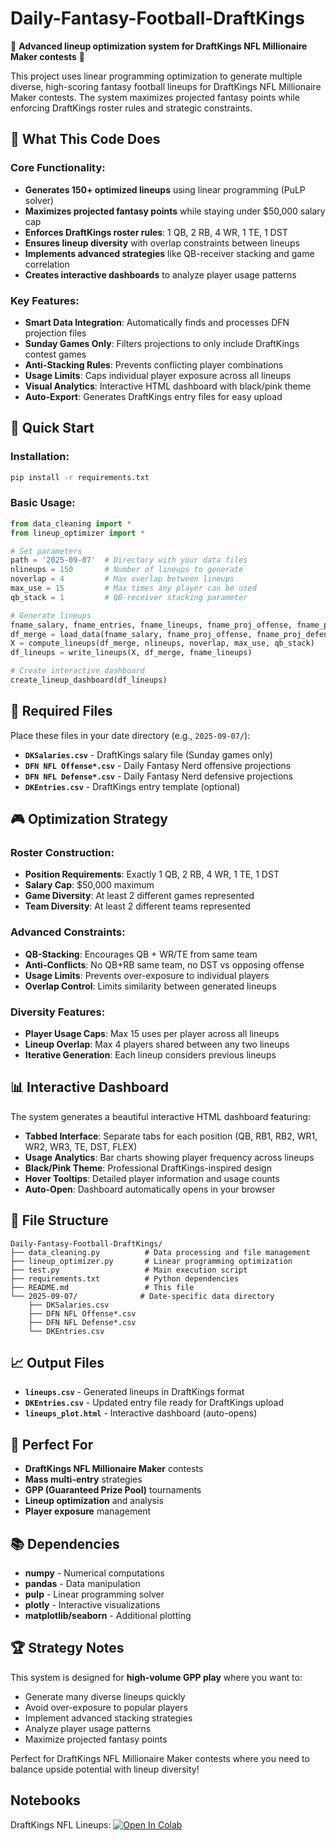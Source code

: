 # Daily-Fantasy-Football-DraftKings

🏈 **Advanced lineup optimization system for DraftKings NFL Millionaire Maker contests** 🏈

This project uses linear programming optimization to generate multiple diverse, high-scoring fantasy football lineups for DraftKings NFL Millionaire Maker contests. The system maximizes projected fantasy points while enforcing DraftKings roster rules and strategic constraints.

## 🎯 What This Code Does

### **Core Functionality:**
- **Generates 150+ optimized lineups** using linear programming (PuLP solver)
- **Maximizes projected fantasy points** while staying under $50,000 salary cap
- **Enforces DraftKings roster rules**: 1 QB, 2 RB, 4 WR, 1 TE, 1 DST
- **Ensures lineup diversity** with overlap constraints between lineups
- **Implements advanced strategies** like QB-receiver stacking and game correlation
- **Creates interactive dashboards** to analyze player usage patterns

### **Key Features:**
- **Smart Data Integration**: Automatically finds and processes DFN projection files
- **Sunday Games Only**: Filters projections to only include DraftKings contest games
- **Anti-Stacking Rules**: Prevents conflicting player combinations
- **Usage Limits**: Caps individual player exposure across all lineups
- **Visual Analytics**: Interactive HTML dashboard with black/pink theme
- **Auto-Export**: Generates DraftKings entry files for easy upload

## 🚀 Quick Start

### **Installation:**
```bash
pip install -r requirements.txt
```

### **Basic Usage:**
```python
from data_cleaning import *
from lineup_optimizer import *

# Set parameters
path = '2025-09-07'  # Directory with your data files
nlineups = 150       # Number of lineups to generate
noverlap = 4         # Max overlap between lineups
max_use = 15         # Max times any player can be used
qb_stack = 1         # QB-receiver stacking parameter

# Generate lineups
fname_salary, fname_entries, fname_lineups, fname_proj_offense, fname_proj_defense = create_filenames(path)
df_merge = load_data(fname_salary, fname_proj_offense, fname_proj_defense)
X = compute_lineups(df_merge, nlineups, noverlap, max_use, qb_stack)
df_lineups = write_lineups(X, df_merge, fname_lineups)

# Create interactive dashboard
create_lineup_dashboard(df_lineups)
```

## 📁 Required Files

Place these files in your date directory (e.g., `2025-09-07/`):
- **`DKSalaries.csv`** - DraftKings salary file (Sunday games only)
- **`DFN NFL Offense*.csv`** - Daily Fantasy Nerd offensive projections
- **`DFN NFL Defense*.csv`** - Daily Fantasy Nerd defensive projections
- **`DKEntries.csv`** - DraftKings entry template (optional)

## 🎮 Optimization Strategy

### **Roster Construction:**
- **Position Requirements**: Exactly 1 QB, 2 RB, 4 WR, 1 TE, 1 DST
- **Salary Cap**: $50,000 maximum
- **Game Diversity**: At least 2 different games represented
- **Team Diversity**: At least 2 different teams represented

### **Advanced Constraints:**
- **QB-Stacking**: Encourages QB + WR/TE from same team
- **Anti-Conflicts**: No QB+RB same team, no DST vs opposing offense
- **Usage Limits**: Prevents over-exposure to individual players
- **Overlap Control**: Limits similarity between generated lineups

### **Diversity Features:**
- **Player Usage Caps**: Max 15 uses per player across all lineups
- **Lineup Overlap**: Max 4 players shared between any two lineups
- **Iterative Generation**: Each lineup considers previous lineups

## 📊 Interactive Dashboard

The system generates a beautiful interactive HTML dashboard featuring:
- **Tabbed Interface**: Separate tabs for each position (QB, RB1, RB2, WR1, WR2, WR3, TE, DST, FLEX)
- **Usage Analytics**: Bar charts showing player frequency across lineups
- **Black/Pink Theme**: Professional DraftKings-inspired design
- **Hover Tooltips**: Detailed player information and usage counts
- **Auto-Open**: Dashboard automatically opens in your browser

## 🔧 File Structure

```
Daily-Fantasy-Football-DraftKings/
├── data_cleaning.py          # Data processing and file management
├── lineup_optimizer.py       # Linear programming optimization
├── test.py                   # Main execution script
├── requirements.txt          # Python dependencies
├── README.md                 # This file
└── 2025-09-07/              # Date-specific data directory
    ├── DKSalaries.csv
    ├── DFN NFL Offense*.csv
    ├── DFN NFL Defense*.csv
    └── DKEntries.csv
```

## 📈 Output Files

- **`lineups.csv`** - Generated lineups in DraftKings format
- **`DKEntries.csv`** - Updated entry file ready for DraftKings upload
- **`lineups_plot.html`** - Interactive dashboard (auto-opens)

## 🎯 Perfect For

- **DraftKings NFL Millionaire Maker** contests
- **Mass multi-entry** strategies
- **GPP (Guaranteed Prize Pool)** tournaments
- **Lineup optimization** and analysis
- **Player exposure** management

## 📚 Dependencies

- **numpy** - Numerical computations
- **pandas** - Data manipulation
- **pulp** - Linear programming solver
- **plotly** - Interactive visualizations
- **matplotlib/seaborn** - Additional plotting

## 🏆 Strategy Notes

This system is designed for **high-volume GPP play** where you want to:
- Generate many diverse lineups quickly
- Avoid over-exposure to popular players
- Implement advanced stacking strategies
- Analyze player usage patterns
- Maximize projected fantasy points

Perfect for DraftKings NFL Millionaire Maker contests where you need to balance upside potential with lineup diversity!

## Notebooks
DraftKings NFL Lineups: [![Open In Colab](https://colab.research.google.com/assets/colab-badge.svg)](https://colab.research.google.com/github/zlisto/Daily-Fantasy-Football-DraftKings/blob/main/DraftKingsNFLLineups.ipynb)
